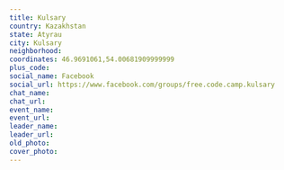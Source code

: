 ```yaml
---
title: Kulsary
country: Kazakhstan
state: Atyrau
city: Kulsary
neighborhood: 
coordinates: 46.9691061,54.00681909999999
plus_code:
social_name: Facebook
social_url: https://www.facebook.com/groups/free.code.camp.kulsary
chat_name:
chat_url:
event_name:
event_url:
leader_name:
leader_url:
old_photo: 
cover_photo:
---
```

